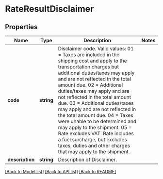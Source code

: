 # RateResultDisclaimer

## Properties
Name | Type | Description | Notes
------------ | ------------- | ------------- | -------------
**code** | **string** | Disclaimer code.  Valid values:  01 &#x3D; Taxes are included in the shipping cost and apply to the transportation charges but additional duties/taxes may apply and are not reflected in the total amount due. 02 &#x3D; Additional duties/taxes may apply and are not reflected in the total amount due.  03 &#x3D; Additional duties/taxes may apply and are not reflected in the total amount due. 04 &#x3D; Taxes were unable to be determined and may apply to the shipment. 05 &#x3D; Rate excludes VAT. Rate includes a fuel surcharge, but excludes taxes, duties and other charges that may apply to the shipment. | 
**description** | **string** | Description of Disclaimer. | 

[[Back to Model list]](../../README.md#documentation-for-models) [[Back to API list]](../../README.md#documentation-for-api-endpoints) [[Back to README]](../../README.md)


